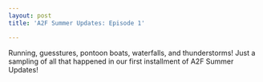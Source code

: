 ```yaml
---
layout: post
title: 'A2F Summer Updates: Episode 1'

---
```


Running, guesstures, pontoon boats, waterfalls, and thunderstorms! Just a sampling of all that happened in our first installment of A2F Summer Updates!
